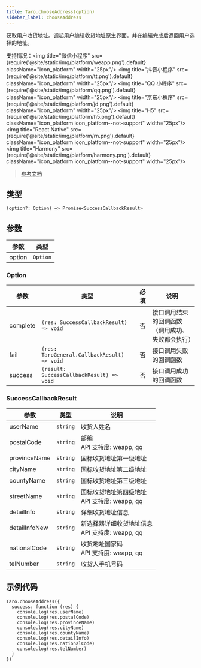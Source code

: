 ```yaml
---
title: Taro.chooseAddress(option)
sidebar_label: chooseAddress
---
```


获取用户收货地址。调起用户编辑收货地址原生界面，并在编辑完成后返回用户选择的地址。

支持情况：<img title="微信小程序" src={require('@site/static/img/platform/weapp.png').default} className="icon_platform" width="25px"/> <img title="抖音小程序" src={require('@site/static/img/platform/tt.png').default} className="icon_platform" width="25px"/> <img title="QQ 小程序" src={require('@site/static/img/platform/qq.png').default} className="icon_platform" width="25px"/> <img title="京东小程序" src={require('@site/static/img/platform/jd.png').default} className="icon_platform" width="25px"/> <img title="H5" src={require('@site/static/img/platform/h5.png').default} className="icon_platform icon_platform--not-support" width="25px"/> <img title="React Native" src={require('@site/static/img/platform/rn.png').default} className="icon_platform icon_platform--not-support" width="25px"/> <img title="Harmony" src={require('@site/static/img/platform/harmony.png').default} className="icon_platform icon_platform--not-support" width="25px"/>

> [参考文档](https://developers.weixin.qq.com/miniprogram/dev/api/open-api/address/wx.chooseAddress.html)

## 类型

```tsx
(option?: Option) => Promise<SuccessCallbackResult>
```

## 参数

| 参数 | 类型 |
| --- | --- |
| option | `Option` |

### Option

| 参数 | 类型 | 必填 | 说明 |
| --- | --- | :---: | --- |
| complete | `(res: SuccessCallbackResult) => void` | 否 | 接口调用结束的回调函数（调用成功、失败都会执行） |
| fail | `(res: TaroGeneral.CallbackResult) => void` | 否 | 接口调用失败的回调函数 |
| success | `(result: SuccessCallbackResult) => void` | 否 | 接口调用成功的回调函数 |

### SuccessCallbackResult

| 参数 | 类型 | 说明 |
| --- | --- | --- |
| userName | `string` | 收货人姓名 |
| postalCode | `string` | 邮编<br />API 支持度: weapp, qq |
| provinceName | `string` | 国标收货地址第一级地址 |
| cityName | `string` | 国标收货地址第二级地址 |
| countyName | `string` | 国标收货地址第三级地址 |
| streetName | `string` | 国标收货地址第四级地址<br />API 支持度: weapp, qq |
| detailInfo | `string` | 详细收货地址信息 |
| detailInfoNew | `string` | 新选择器详细收货地址信息<br />API 支持度: weapp, qq |
| nationalCode | `string` | 收货地址国家码<br />API 支持度: weapp, qq |
| telNumber | `string` | 收货人手机号码 |

## 示例代码

```tsx
Taro.chooseAddress({
  success: function (res) {
    console.log(res.userName)
    console.log(res.postalCode)
    console.log(res.provinceName)
    console.log(res.cityName)
    console.log(res.countyName)
    console.log(res.detailInfo)
    console.log(res.nationalCode)
    console.log(res.telNumber)
  }
})
```

